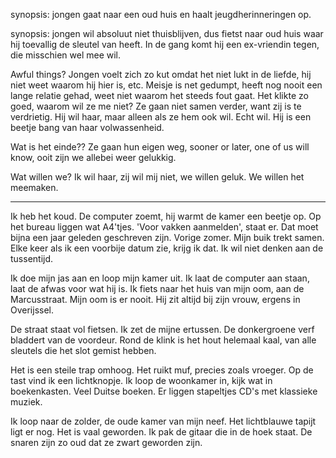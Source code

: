 synopsis: jongen gaat naar een oud huis en haalt jeugdherinneringen op.


synopsis: jongen wil absoluut niet thuisblijven, dus fietst naar oud huis waar hij toevallig de sleutel van heeft. In de gang komt hij een ex-vriendin tegen, die misschien wel mee wil. 

Awful things? Jongen voelt zich zo kut omdat het niet lukt in de liefde, hij niet weet waarom hij hier is, etc. Meisje is net gedumpt, heeft nog nooit een lange relatie gehad, weet niet waarom het steeds fout gaat. Het klikte zo goed, waarom wil ze me niet? Ze gaan niet samen verder, want zij is te verdrietig. Hij wil haar, maar alleen als ze hem ook wil. Echt wil. Hij is een beetje bang van haar volwassenheid.


Wat is het einde?? Ze gaan hun eigen weg, sooner or later, one of us will know, ooit zijn we allebei weer gelukkig.

Wat willen we? Ik wil haar, zij wil mij niet, we willen geluk. We willen het meemaken.

-----------------


Ik heb het koud. De computer zoemt, hij warmt de kamer een beetje op. Op
het bureau liggen wat A4'tjes. 'Voor vakken aanmelden', staat er. Dat moet
bijna een jaar geleden geschreven zijn. Vorige zomer. Mijn buik trekt
samen. Elke keer als ik een voorbije datum zie, krijg ik dat. Ik wil niet
denken aan de tussentijd.

Ik doe mijn jas aan en loop mijn kamer uit. Ik laat de computer aan staan,
laat de afwas voor wat hij is. Ik fiets naar het huis van mijn oom, aan de
Marcusstraat. Mijn oom is er nooit. Hij zit altijd bij zijn vrouw, ergens
in Overijssel.

De straat staat vol fietsen. Ik zet de mijne ertussen. De donkergroene
verf bladdert van de voordeur. Rond de klink is het hout helemaal kaal,
van alle sleutels die het slot gemist hebben.

Het is een steile trap omhoog. Het ruikt muf, precies zoals vroeger. Op de
tast vind ik een lichtknopje. Ik loop de woonkamer in, kijk wat in
boekenkasten. Veel Duitse boeken. Er liggen stapeltjes CD's met klassieke
muziek.

Ik loop naar de zolder, de oude kamer van mijn neef. Het lichtblauwe
tapijt ligt er nog. Het is vaal geworden. Ik pak de gitaar die in de hoek
staat. De snaren zijn zo oud dat ze zwart geworden zijn. 
